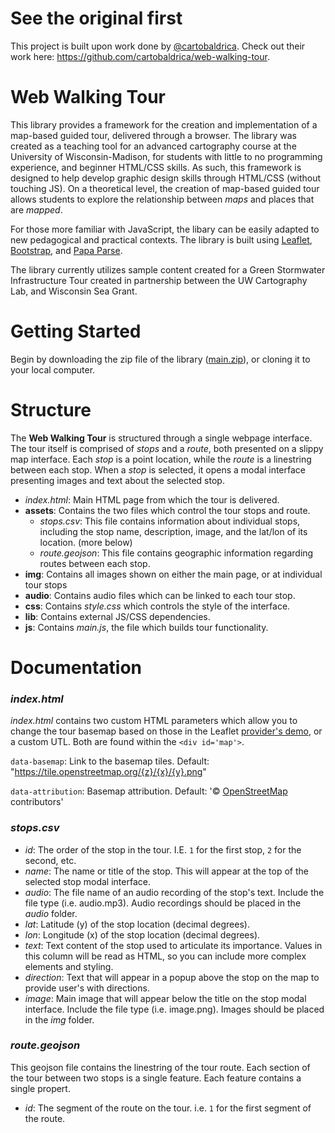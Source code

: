 # See the original first
This project is built upon work done by <a href="https://github.com/cartobaldrica/">@cartobaldrica</a>. Check out their work here: https://github.com/cartobaldrica/web-walking-tour.

# Web Walking Tour
This library provides a framework for the creation and implementation of a map-based guided tour, delivered through a browser. The library was created as a teaching tool for an advanced cartography course at the University of Wisconsin-Madison, for students with little to no programming experience, and beginner HTML/CSS skills. As such, this framework is designed to help develop graphic design skills through HTML/CSS (without touching JS). On a theoretical level, the creation of map-based guided tour allows students to explore the relationship between _maps_ and places that are _mapped_. 

For those more familiar with JavaScript, the libary can be easily adapted to new pedagogical and practical contexts. The library is built using [Leaflet](https://leafletjs.com/), [Bootstrap](https://getbootstrap.com/), and [Papa Parse](https://www.papaparse.com/). 

The library currently utilizes sample content created for a Green Stormwater Infrastructure Tour created in partnership between the UW Cartography Lab, and Wisconsin Sea Grant.

# Getting Started
Begin by downloading the zip file of the library ([main.zip](https://github.com/cartobaldrica/web-walking-tour/archive/refs/heads/main.zip)), or cloning it to your local computer.

# Structure
The __Web Walking Tour__ is structured through a single webpage interface. The tour itself is comprised of _stops_ and a _route_, both presented on a slippy map interface. Each _stop_ is a point location, while the _route_ is a linestring between each stop. When a _stop_ is selected, it opens a modal interface presenting images and text about the selected stop. 

- _index.html_: Main HTML page from which the tour is delivered.
- __assets__: Contains the two files which control the tour stops and route. 
    - _stops.csv_: This file contains information about individual stops, including the stop name, description, image, and the lat/lon of its location. (more below)
    - _route.geojson_: This file contains geographic information regarding routes between each stop.
- __img__: Contains all images shown on either the main page, or at individual tour stops
- __audio__: Contains audio files which can be linked to each tour stop.
- __css__: Contains _style.css_ which controls the style of the interface.
- __lib__: Contains external JS/CSS dependencies.
- __js__: Contains _main.js_, the file which builds tour functionality.

# Documentation

### _index.html_
_index.html_ contains two custom HTML parameters which allow you to change the tour basemap based on those in the Leaflet [provider's demo](https://leaflet-extras.github.io/leaflet-providers/preview/), or a custom UTL. Both are found within the `<div id='map'>`. 

`data-basemap`: Link to the basemap tiles. Default: "https://tile.openstreetmap.org/{z}/{x}/{y}.png"

`data-attribution`: Basemap attribution. Default: '&copy; <a href="https://www.openstreetmap.org/copyright">OpenStreetMap</a> contributors'

### _stops.csv_
- _id_: The order of the stop in the tour. I.E. `1` for the first stop, `2` for the second, etc. 
- _name_: The name or title of the stop. This will appear at the top of the selected stop modal interface. 
- _audio_: The file name of an audio recording of the stop's text. Include the file type (i.e. audio.mp3). Audio recordings should be placed in the _audio_ folder.  
- _lat_: Latitude (y) of the stop location (decimal degrees).
- _lon_: Longitude (x) of the stop location (decimal degrees).
- _text_: Text content of the stop used to articulate its importance. Values in this column will be read as HTML, so you can include more complex elements and styling. 
- _direction_: Text that will appear in a popup above the stop on the map to provide user's with directions. 
- _image_: Main image that will appear below the title on the stop modal interface. Include the file type (i.e. image.png). Images should be placed in the _img_ folder.

### _route.geojson_
This geojson file contains the linestring of the tour route. Each section of the tour between two stops is a single feature. Each feature contains a single propert.
- _id_: The segment of the route on the tour. i.e. `1` for the first segment of the route.


